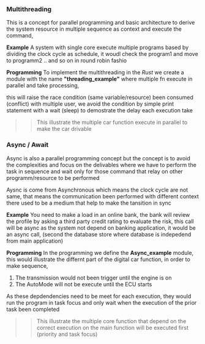 ### Multithreading
This is a concept for parallel programming and basic architecture to derive the system resource in multiple sequence as context and execute the command, 

**Example**
A system with single core execute multiple programs based by dividing the clock cycle as schedule, it woudl check the program1 and move to programm2 .. and so on in round robin fashio

__Programming__
To implement the multithreading in the *Rust* we create a module with the name **"threading_example"** where multiple fn execute in parallel and take processing, 

this will raise the race condition (same variable/resource) been consumed (conflict) with multiple user, we avoid the condition by simple print statement with a wait (sleep) to demostrate the delay each execution take

>> This illustrate the multiple car function execute in parallel to make the car drivable

### Async / Await
Async is also a parallel programming concept but the concept is to avoid the complexities and focus on the delivables where we have to perform the task in sequence and wait only for those command that relay on other programm/resource to be performed

Aysnc is come from Asynchronous which means the clock cycle are not same, that means the communication been performed with different context there used to be a medium that help to make the tansition in sync

**Example**
You need to make a load in an online bank, the bank will review the profile by asking a third party credit rating to evaluate the risk, this call will be async as the system not depend on banking application, it would be an async call, (second the database store where database is indepedend from main application)

__Programming__
In the programming we define the **Async_example** module, this would illustrate the differnt part of the digital car function, in order to make sequence, 
1. The transmission would not been trigger until the engine is on
2. The AutoMode will not be execute until the ECU starts

As these depdendencies need to be meet for each execution, they would run the program in task focus and only wait when the execution of the prior task been completed

>> This illustrate the multiple core function that depend on the correct execution on the main function will be executed first (priority and task focus)